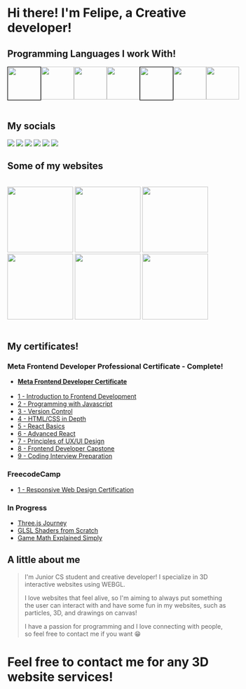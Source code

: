 <h1>Hi there! I'm Felipe, a Creative developer!</h1>

<h2>Programming Languages I work With!</h2>
<div style="display: flex;">
  <img width=75 height= 75 src="https://cdn.jsdelivr.net/gh/devicons/devicon/icons/html5/html5-plain-wordmark.svg" style="border: 1px solid black;"/>
  <img width=75 height= 75 src="https://cdn.jsdelivr.net/gh/devicons/devicon/icons/css3/css3-plain-wordmark.svg" />
  <img width=75 height= 75 src="https://cdn.jsdelivr.net/gh/devicons/devicon/icons/javascript/javascript-original.svg"/>
  <img width=75 height= 75 src="https://cdn.jsdelivr.net/gh/devicons/devicon/icons/typescript/typescript-original.svg"/>
  <img width=75 height= 75 src="https://cdn.jsdelivr.net/gh/devicons/devicon/icons/react/react-original-wordmark.svg" style="border: 1px solid black;"/>
  <img width=75 height= 75 src="https://user-images.githubusercontent.com/120526365/228884758-862729cd-49a5-42f6-bc13-a16a6311964b.svg" />
  <img width=75 height= 75 src="https://cdn.jsdelivr.net/gh/devicons/devicon/icons/nodejs/nodejs-original.svg"/>

</div>

<br />

<h2>My socials</h2>
<div>
  <a href="https://www.linkedin.com/in/felipe-matos-94405526a"><img src="https://img.shields.io/badge/LinkedIn-0077B5?style=for-the-badge&logo=linkedin&logoColor=white"/></a>
  <a href="https://twitter.com/FelipeJsDev"><img src="https://img.shields.io/badge/Twitter-1DA1F2?style=for-the-badge&logo=twitter&logoColor=white"/></a>
  <a href="https://www.instagram.com/felipejsdev1/?igshid=ZDdkNTZiNTM%3D"><img src="https://img.shields.io/badge/Instagram-E4405F?style=for-the-badge&logo=instagram&logoColor=white"/></a>
  <a href="https://leetcode.com/FelipeMatosDev/"><img src="https://img.shields.io/badge/-LeetCode-FFA116?style=for-the-badge&logo=LeetCode&logoColor=black"/></a>
  <a href="https://codepen.io/FelipeMatosDev"><img src="https://img.shields.io/badge/Codepen-000000?style=for-the-badge&logo=codepen&logoColor=white"/></a>
  <a href="mailto:felipematos.devjs@gmail.com"><img src="https://img.shields.io/badge/Gmail-D14836?style=for-the-badge&logo=gmail&logoColor=white"/></a>
</div>

<h2>Some of my websites</h2>
<br />
<div>

  <div display= "flex">
    <a target = "_blank" href="https://fm-todotoday.netlify.app"><img src="https://user-images.githubusercontent.com/120526365/214430515-4f0a1d73-296e-4bc8-a9a7-be17992ad62a.svg"           width=150 height=150></a>
    <a target = "_blank" href="https://weathertick.netlify.app/"><img src="https://github.com/felipematos-devjs/felipematos-devjs/assets/120526365/ec8c6f45-99c5-412e-905a-43821ee7cf13"           width= 150 height=150></a>
    <a target = "_blank" href="https://fm-darkmode.netlify.app"><img src="https://user-images.githubusercontent.com/120526365/232139759-14fc7869-0547-4cbd-a4d4-80f2cab1e0b3.svg"            width=150 height=150></a>
     <a target = "_blank" href="https://fmpixelcat.netlify.app/"><img src="https://github.com/felipematos-devjs/felipematos-devjs/assets/120526365/c08f9dcd-c1a1-4d60-aa32-902f747940b1"           width=150 height=150></a>
    <a target = "_blank" href="https://fm-old-tv.netlify.app/"><img src="https://github.com/felipematos-devjs/felipematos-devjs/assets/120526365/aba5dcb3-ef82-410e-8847-e5443d9ba71f"           width=150 height=150></a>
    <a target = "_blank" href="https://fm-voxel-editor.netlify.app/"><img src="https://github.com/felipematos-devjs/felipematos-devjs/assets/120526365/6a5e40e3-9c92-42a8-9d1b-e870680d19d2"           width=150 height=150></a>
  
  </div>
  <br />

</div>
<h2>My certificates!</h2>
<h3>Meta Frontend Developer Professional Certificate - Complete! </h3>
<ul>
<li><a href="https://coursera.org/share/9012ab66c59f0d0c96ea45e411e95def"><b>Meta Frontend Developer Certificate</b></a></li>
  <br />
<li><a href="https://www.coursera.org/account/accomplishments/certificate/VEJHSAY89ST5">1 - Introduction to Frontend Development</a></li>
<li><a href="https://www.coursera.org/account/accomplishments/certificate/UP2YW7AEW6CF">2 - Programming with Javascript</a></li>
<li><a href="https://www.coursera.org/account/accomplishments/certificate/5PSD6BXEKEJR">3 - Version Control</a></li>
<li><a href="https://www.coursera.org/account/accomplishments/certificate/3VVZV8L4ANPL">4 - HTML/CSS in Depth</a></li>
<li><a href="https://www.coursera.org/account/accomplishments/certificate/KY5ZTSZBFD3V">5 - React Basics</a></li>
<li><a href="https://www.coursera.org/account/accomplishments/certificate/2MPZNKFSY36J">6 - Advanced React</a></li>
<li><a href="https://www.coursera.org/account/accomplishments/certificate/3VVZV8L4ANPL">7 - Principles of UX/UI Design</a></li>
<li><a href="https://www.coursera.org/account/accomplishments/certificate/WQ7RAG3CCJJ6">8 - Frontend Developer Capstone</a></li>
<li><a href="https://www.coursera.org/account/accomplishments/certificate/XXSDZ4Y6BQTJ">9 - Coding Interview Preparation</a></li>
  
</ul>

<h3>FreecodeCamp</h3>
<ul>
<li><a href="https://www.freecodecamp.org/certification/fcc48f8e05f-775a-422b-928c-03b9ae7ae568/responsive-web-design">1 - Responsive Web Design Certification</a></li>
</ul>
<h3>In Progress</h3>
<ul>
<li><a href="https://threejs-journey.com/">Three.js Journey</a></li>
<li><a href="https://simondev.teachable.com/">GLSL Shaders from Scratch</a></li>
<li><a href="https://simondev.teachable.com/">Game Math Explained Simply</a></li>
</ul>

<h2>A little about me</h2>
<blockquote>
<p>
I'm Junior CS student and creative developer! I specialize in 3D interactive websites using WEBGL.
</p>
<p>
I love websites that feel alive, so I'm aiming to always put something 
the user can interact with and have some fun in my websites, such as particles, 3D, and drawings on canvas!
</p>
<p>
I have a passion for programming and I love connecting with people, so feel free to contact me if you want 😁
</p>
</blockquote>

<h1>Feel free to contact me for any 3D website services!</h1>
